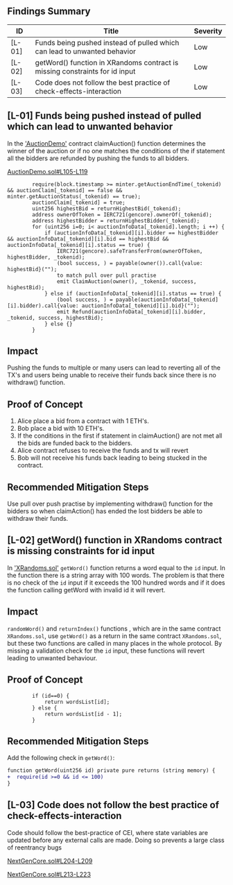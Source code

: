 ## Findings Summary

| ID     | Title                                                                       | Severity |
| ------ | --------------------------------------------------------------------------- | -------- |
| [L-01] | Funds being pushed instead of pulled which can lead to unwanted behavior    | Low      |
| [L-02] | getWord() function in XRandoms contract is missing constraints for id input | Low      |
| [L-03] | Code does not follow the best practice of check-effects-interaction         | Low      |

## [L-01] Funds being pushed instead of pulled which can lead to unwanted behavior

In the ['AuctionDemo'](https://github.com/code-423n4/2023-10-nextgen/blob/main/smart-contracts/AuctionDemo.sol) contract claimAuction() function determines the winner of the auction or if no one matches the conditions of the if statement all the bidders are refunded by pushing the funds to all bidders.

[AuctionDemo.sol#L105-L119](https://github.com/code-423n4/2023-10-nextgen/blob/8b518196629faa37eae39736837b24926fd3c07c/smart-contracts/AuctionDemo.sol#L105-L119)

```solidity
        require(block.timestamp >= minter.getAuctionEndTime(_tokenid) && auctionClaim[_tokenid] == false && minter.getAuctionStatus(_tokenid) == true);
        auctionClaim[_tokenid] = true;
        uint256 highestBid = returnHighestBid(_tokenid);
        address ownerOfToken = IERC721(gencore).ownerOf(_tokenid);
        address highestBidder = returnHighestBidder(_tokenid);
        for (uint256 i=0; i< auctionInfoData[_tokenid].length; i ++) {
            if (auctionInfoData[_tokenid][i].bidder == highestBidder && auctionInfoData[_tokenid][i].bid == highestBid && auctionInfoData[_tokenid][i].status == true) {
                IERC721(gencore).safeTransferFrom(ownerOfToken, highestBidder, _tokenid);
                (bool success, ) = payable(owner()).call{value: highestBid}("");
                to match pull over pull practise
                emit ClaimAuction(owner(), _tokenid, success, highestBid);
            } else if (auctionInfoData[_tokenid][i].status == true) {
                (bool success, ) = payable(auctionInfoData[_tokenid][i].bidder).call{value: auctionInfoData[_tokenid][i].bid}("");
                emit Refund(auctionInfoData[_tokenid][i].bidder, _tokenid, success, highestBid);
            } else {}
        }
```

## Impact

Pushing the funds to multiple or many users can lead to reverting all of the TX's and users being unable to receive their funds back since there is no withdraw() function.

## Proof of Concept

1. Alice place a bid from a contract with 1 ETH's.
2. Bob place a bid with 10 ETH's.
3. If the conditions in the first if statement in claimAuction() are not met all the bids are funded back to the bidders.
4. Alice contract refuses to receive the funds and tx will revert
5. Bob will not receive his funds back leading to being stucked in the contract.

## Recommended Mitigation Steps

Use pull over push practise by implementing withdraw() function for the bidders so when claimAction() has ended the lost bidders be able to withdraw their funds.

## [L-02] getWord() function in XRandoms contract is missing constraints for id input

In ['XRandoms.sol'](https://github.com/code-423n4/2023-10-nextgen/blob/main/smart-contracts/XRandoms.sol) `getWord()` function returns a word equal to the `id` input. In the function there is a string array with 100 words. The problem is that there is no check of the `id` input if it exceeds the 100 hundred words and if it does the function calling getWord with invalid id it will revert.

## Impact

`randomWord()` and `returnIndex()` functions , which are in the same contract `XRandoms.sol`, use `getWord()` as a return in the same contract `XRandoms.sol`, but these two functions are called in many places in the whole protocol. By missing a validation check for the `id` input, these functions will revert leading to unwanted behaviour.

## Proof of Concept

```solidity
        if (id==0) {
            return wordsList[id];
        } else {
            return wordsList[id - 1];
        }

```

## Recommended Mitigation Steps

Add the following check in `getWord()`:

```diff
function getWord(uint256 id) private pure returns (string memory) {
+  require(id >=0 && id <= 100)
}
```

## [L-03] Code does not follow the best practice of check-effects-interaction

Code should follow the best-practice of CEI, where state variables are updated before any external calls are made. Doing so prevents a large class of reentrancy bugs

[NextGenCore.sol#L204-L209](https://github.com/code-423n4/2023-10-nextgen/blob/8b518196629faa37eae39736837b24926fd3c07c/smart-contracts/NextGenCore.sol#L204-L209)

[NextGenCore.sol#L213-L223](https://github.com/code-423n4/2023-10-nextgen/blob/8b518196629faa37eae39736837b24926fd3c07c/smart-contracts/NextGenCore.sol#L213-L223)

